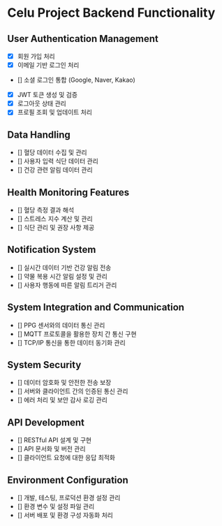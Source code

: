 # Celu Project Backend Functionality

## User Authentication Management

- [x] 회원 가입 처리
- [x] 이메일 기반 로그인 처리
- [] 소셜 로그인 통합 (Google, Naver, Kakao)
- [x] JWT 토큰 생성 및 검증
- [x] 로그아웃 상태 관리
- [x] 프로필 조회 및 업데이트 처리

## Data Handling

- [] 혈당 데이터 수집 및 관리
- [] 사용자 입력 식단 데이터 관리
- [] 건강 관련 알림 데이터 관리

## Health Monitoring Features

- [] 혈당 측정 결과 해석
- [] 스트레스 지수 계산 및 관리
- [] 식단 관리 및 권장 사항 제공

## Notification System

- [] 실시간 데이터 기반 건강 알림 전송
- [] 약물 복용 시간 알림 설정 및 관리
- [] 사용자 행동에 따른 알림 트리거 관리

## System Integration and Communication

- [] PPG 센서와의 데이터 통신 관리
- [] MQTT 프로토콜을 활용한 장치 간 통신 구현
- [] TCP/IP 통신을 통한 데이터 동기화 관리

## System Security

- [] 데이터 암호화 및 안전한 전송 보장
- [] 서버와 클라이언트 간의 인증된 통신 관리
- [] 에러 처리 및 보안 감사 로깅 관리

## API Development

- [] RESTful API 설계 및 구현
- [] API 문서화 및 버전 관리
- [] 클라이언트 요청에 대한 응답 최적화

## Environment Configuration

- [] 개발, 테스팅, 프로덕션 환경 설정 관리
- [] 환경 변수 및 설정 파일 관리
- [] 서버 배포 및 환경 구성 자동화 처리
